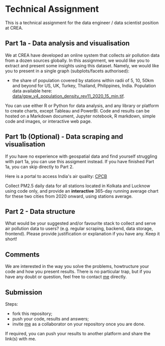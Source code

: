 # Technical Assignment

This is a technical assignment for the data engineer / data scientist position at CREA.

## Part 1a - Data analysis and visualisation

We at CREA have developed an online system that collects air pollution data from a dozen sources globally. In this assignment, we would like you to extract and present some insights using this dataset. Namely, we would like you to present in a single graph (subplots/facets authorised):

- the share of population covered by stations within radii of 5, 10, 50km and beyond for US, UK, Turkey, Thailand, Philippines, India. Population data available here: [data/gpw_v4_population_density_rev11_2020_15_min.tif](data/gpw_v4_population_density_rev11_2020_15_min.tif).

You can use either R or Python for data analysis, and any library or platform to create charts, except Tableau and PowerBI. Code and results can be hosted on a Markdown document, Jupyter notebook, R markdown, simple code and images, or interactive web page.

## Part 1b (Optional) - Data scraping and visualisation

If you have no experience with geospatial data and find yourself struggling with part 1a, you can use this assigment instead. If you have finished Part 1a, you can skip directly to Part 2.

Here is a portal to access India's air quality: [CPCB](https://app.cpcbccr.com/ccr/#/caaqm-dashboard-all/caaqm-landing/data)

Collect PM2.5 daily data for all stations located in Kolkata and Lucknow using code only, and provide an **interactive** 365-day running average chart for these two cities from 2020 onward, using stations average.

## Part 2 - Data structure

What would be your suggested and/or favourite stack to collect and serve air pollution data to users? (e.g. regular scraping, backend, data storage, frontend). Please provide justification or explanation if you have any. Keep it short!

## Comments

We are interested in the way you solve the problems, howtructure your code and how you present results. There is no particular trap, but if you have any doubt or question, feel free to contact [me](hubert@energyandcleanair.org) directly.

## Submission

Steps:

- fork this repository;
- push your code, results and answers;
- invite [me](hubert@energyandcleanair.org) as a collaborator on your repository once you are done.

If required, you can push your results to another platform and share the link(s) with me.
